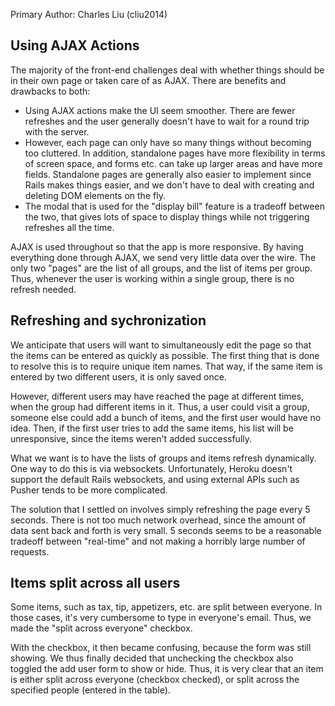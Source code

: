 Primary Author: Charles Liu (cliu2014)

## Using AJAX Actions ##
The majority of the front-end challenges deal with whether things should be in their own page or taken care of as AJAX. There are benefits and drawbacks to both:

+ Using AJAX actions make the UI seem smoother. There are fewer refreshes and the user generally doesn't have to wait for a round trip with the server.
+ However, each page can only have so many things without becoming too cluttered. In addition, standalone pages have more flexibility in terms of screen space, and forms etc. can take up larger areas and have more fields. Standalone pages are generally also easier to implement since Rails makes things easier, and we don't have to deal with creating and deleting DOM elements on the fly.
+ The modal that is used for the "display bill" feature is a tradeoff between the two, that gives lots of space to display things while not triggering refreshes all the time.

AJAX is used throughout so that the app is more responsive. By having everything done through AJAX, we send very little data over the wire. The only two "pages" are the list of all groups, and the list of items per group. Thus, whenever the user is working within a single group, there is no refresh needed.

## Refreshing and sychronization ##
We anticipate that users will want to simultaneously edit the page so that the items can be entered as quickly as possible. The first thing that is done to resolve this is to require unique item names. That way, if the same item is entered by two different users, it is only saved once.

However, different users may have reached the page at different times, when the group had different items in it. Thus, a user could visit a group, someone else could add a bunch of items, and the first user would have no idea. Then, if the first user tries to add the same items, his list will be unresponsive, since the items weren't added successfully.

What we want is to have the lists of groups and items refresh dynamically. One way to do this is via websockets. Unfortunately, Heroku doesn't support the default Rails websockets, and using external APIs such as Pusher tends to be more complicated.

The solution that I settled on involves simply refreshing the page every 5 seconds. There is not too much network overhead, since the amount of data sent back and forth is very small. 5 seconds seems to be a reasonable tradeoff between "real-time" and not making a horribly large number of requests.

## Items split across all users ##
Some items, such as tax, tip, appetizers, etc. are split between everyone. In those cases, it's very cumbersome to type in everyone's email. Thus, we made the "split across everyone" checkbox.

With the checkbox, it then became confusing, because the form was still showing. We thus finally decided that unchecking the checkbox also toggled the add user form to show or hide. Thus, it is very clear that an item is either split across everyone (checkbox checked), or split across the specified people (entered in the table).
